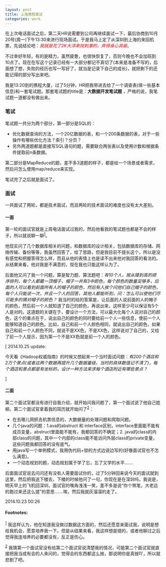 ```yaml
---
layout: post
title: 上海携程面试
categories: work
---
```


在上次电话面试之后，第二天HR说需要到公司再继续面试一下，最后协商到10月20号(周一)下午13:30来进行现场面试。于是我马上定了从深圳到上海的来回机票，先说结论吧：<font color="red">*我就是花了2K大洋来找刺激的，弄得身心具疲*。</font>

不过幸好年轻，有的是精力，虽然疲惫，也很快恢复了，否则今晚也不会加班到10点了。现在在写这个记录已经有一大部分都记不真切了(本来是准备不写的，后面想了想，失败的经历也写一写好了，就当是记录下自己的成长)，就把剩下的还能记得的部分写出来吧。

我是13:20到的携程大厦，过了5分钟，HR把我带进去给了一个调查表(填一些基本信息)和一套笔试题。那套笔试题的title是：**大数据开发笔试题** ，严格的说，我笔试题一道都没有做出来。

### 笔试 ###

笔试题一共分为两个部分，第一部分是SQL的：

* 优化数据查询的方法，一个20亿数据的表，和一个200条数据的表，对于一些操作有哪些优化方法？索引？分页？
* 另外两道题都是直接写SQL语句的题，需要联合两张表以及使用计数和根据条件提取前n条数据。

第二部分是MapReduce的题，差不多3道题的样子，都是给一个场景或者需求，然后问怎么使用map/reduce来实现。

笔试完了之后就是面试了。

### 面试 ###

一共面试了两轮，都是技术面试，而且两轮的技术面试的难度也没有太大差别。

#### 一面 ####

第一轮的面试官就是上周电话面试过我的，然后他看我的笔试题也都是不会的样子，所以就说聊一聊<sup><a href="#fn:1" name="fnref:1">1</a></sup>。

他现实问了几个数据库相关的问题，和数据库的设计相关，包括数据库的存储、网络传输、备份等等，我虽然回答了，给了思路，但是我目前不擅长这个，所以是没有感觉和把握答得怎么样，而且从他的表情上也是读不出来他对我回答的看法的。从结果来看，他对我是不满意的，现在我也只能这样认为了。

后面他又问了我一个问题，算是智力题、算法题吧：*有10个人，按从矮到高的顺序排列，每个人都戴一顶帽子，帽子一共有3中颜色，每个颜色的数量足够多，后面的人可以看到前面所有人的帽子的颜色，然后有人挨个问他们自己帽子的颜色，每个人只能说一次，并且一个人的回答，其他人都能听到，问：怎么可以使他们尽可能多的猜对帽子的颜色？* 我当时的给的答案是，让后面的人说前面的人的帽子的颜色，然后前一个人就知道了自己的颜色，再说出来，这样至少可以保证有5个人是对的。这道题的关键在于，要设计一个方法，可以最大化每个人说对自己的颜色，这个的重点在于，说出自己的颜色的同时要给前一个人一些信息，使前一个人能够知道自己的颜色。比如，自己和前一个人颜色相同，就说出自己的颜色，如果自己和前一个人颜色不同，就说不是XX色，不是XX色，这样说对了自己的，又给了前一个人提示，因为第一个不是XX色就是前一个人的颜色。

[ 2014.10.25 update:

今天看《Hadoop权威指南》的时候又想起来一个当时面试问题：*有200个酒店和2万个景点(或者这两个数据再提升几个数据量级，当时的具体数值记不清了)，每个酒店和景点都是有坐标的，设计一种方法来求每个酒店附近有哪些景点？* 

]


#### 二面 ####

第二个面试官都没有进行自我介绍，就开始问我问题了，第一个面试说了他自己姓柳。第二个面试官拿着我的简历就开始问了<sup><a href="#fn:2" name="fnref:2">2</a></sup>：

* 在去哪儿网抓去机票信息的，大数据量的处理问题和爬取问题。
* 几个java的问题：1.ava的abstruct 和 interface区别，interface里面能不能有成员变量，abstruct里面能不能有，我都回答的不确定；2. java的class的内部class的问题，其中一个内部的class能不能访问外层class的private变量，这些问题我都回答的没有底气。
* 用java写一个单例模式，我用伪代码+锁的方式边说边写的(好像面试官也不怎么满意)。
* 一个动态规划的题，动态规划属于学了忘，忘了又学的水平.......

后面面试官说去问问还有没有人需要面试你的，过了5分钟回来说今天的面试就到这里，然后把我送下楼去，下楼的时候他问了一句，你现在是在深圳吗，我说是，明天早上的飞机回深圳，面试官的嘴角浅浅一笑，差不多是说“你个煞笔，大老远的跑过来还这么搓”的意思.......唉，然后我就灰溜溜的走了。

2014.10.23 00:26


#### Footnotes: ####

<sup><a href="#fnref:1" name="fn:1">1</a></sup> 我这样认为，他在知道我没做过数据这方面的，然后还愿意来面试我，说明是想给我机会，愿意培养我一下。但是从结果来看，我这样想是错的，或者他聊过之后觉得我连培养的必要都没有，反正是伤心。

<sup><a href="#fnref:2" name="fn:2">2</a></sup> 我猜第一个面试官没有给第二个面试官说清楚我的情况，可能第二个面试官就直接把我当成有会的人来问的，觉得会的东西都这么挫，那说明你是真挫吖，所以就悲剧了吧。